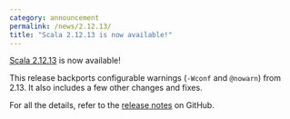 ```yaml
---
category: announcement
permalink: /news/2.12.13/
title: "Scala 2.12.13 is now available!"
---
```

[Scala 2.12.13](https://github.com/scala/scala/releases/tag/v2.12.13) is now available!

This release backports configurable warnings (`-Wconf` and `@nowarn`) from 2.13. It also includes a few other changes and fixes.

For all the details, refer to the [release notes](https://github.com/scala/scala/releases/tag/v2.12.13) on GitHub.
